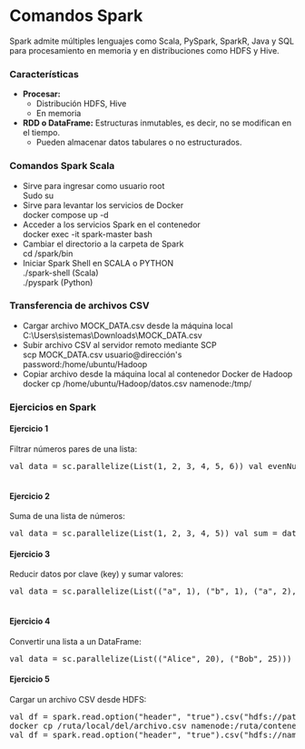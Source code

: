 <h1>Comandos Spark</h1> <p>Spark admite múltiples lenguajes como Scala, PySpark, SparkR, Java y SQL para procesamiento en memoria y en distribuciones como HDFS y Hive.</p> 
<h3>Características</h3> <ul> <li><strong>Procesar:</strong> <ul> <li>Distribución HDFS, Hive</li> <li>En memoria</li> </ul> </li> 
  <li><strong>RDD o DataFrame:</strong> Estructuras inmutables, es decir, no se modifican en el tiempo. <ul> 
    <li>Pueden almacenar datos tabulares o no estructurados.</li> </ul> </li> </ul> <h3>Comandos Spark Scala</h3> <ul> 
      <li>Sirve para ingresar como usuario root <br>Sudo su</li> <li>Sirve para levantar los servicios de Docker <br>docker compose up -d</li>
      <li>Acceder a los servicios Spark en el contenedor <br>docker exec -it spark-master bash</li> <li>
        Cambiar el directorio a la carpeta de Spark <br>cd /spark/bin</li> <li>Iniciar Spark Shell en SCALA o PYTHON <br>./spark-shell (Scala) 
          <br>./pyspark (Python)</li> </ul> <h3>Transferencia de archivos CSV</h3> <ul> <li> Cargar archivo MOCK_DATA.csv desde la máquina local<br>
            C:\Users\sistemas\Downloads\MOCK_DATA.csv</li> <li> Subir archivo CSV al servidor remoto mediante SCP
              <br> scp MOCK_DATA.csv usuario@dirección's password:/home/ubuntu/Hadoop</li> <li> Copiar archivo desde la máquina local al contenedor Docker de Hadoop<br> 
                docker cp /home/ubuntu/Hadoop/datos.csv namenode:/tmp/</li>
          </ul> <h3>Ejercicios en Spark</h3> <h4>Ejercicio 1</h4> <p>Filtrar números pares de una lista:</p> <pre>val data = sc.parallelize(List(1, 2, 3, 4, 5, 6)) val evenNumbers = data.filter(x => x % 2 == 0) evenNumbers.collect() 
          </pre><h4>Ejercicio 2</h4> <p>Suma de una lista de números:</p> <pre>val data = sc.parallelize(List(1, 2, 3, 4, 5)) val sum = data.reduce((a, b) => a + b) println(sum) </pre> <h4>Ejercicio 3</h4> 
          <p>Reducir datos por clave (key) y sumar valores:</p> <pre>val data = sc.parallelize(List(("a", 1), ("b", 1), ("a", 2), ("b", 2))) val result = data.reduceByKey((x, y) => x + y) result.collect() 
          </pre><h4>Ejercicio 4</h4> <p>Convertir una lista a un DataFrame:</p> <pre>val data = sc.parallelize(List(("Alice", 20), ("Bob", 25))) val df = data.toDF("name", "age") df.show() </pre> <h4>Ejercicio 5</h4> 
          <p>Cargar un archivo CSV desde HDFS:</p> 
          <pre>val df = spark.read.option("header", "true").csv("hdfs://path/to/datos.csv") val df = spark.read.option("header", "true").csv("hdfs://datos.csv")
docker cp /ruta/local/del/archivo.csv namenode:/ruta/contenedor/ hdfs dfs -put datos.csv /
val df = spark.read.option("header", "true").csv("hdfs://namenode:8020/datos.csv") df.show() </pre>
